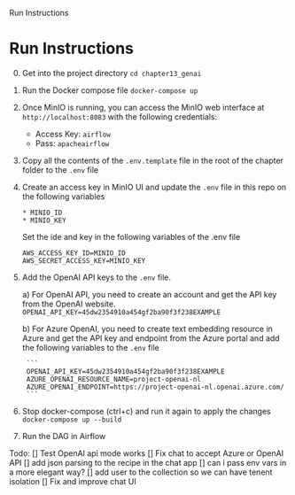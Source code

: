 Run Instructions

# Run Instructions

0) Get into the project directory
    `cd chapter13_genai`


1) Run the Docker compose file
    `docker-compose up`

2) Once MinIO is running, you can access the MinIO web interface at `http://localhost:8083` with the following credentials:
    - Access Key: `airflow`
    - Pass: `apacheairflow`

3) Copy all the contents of the `.env.template` file in the root of the chapter folder to the `.env` file

4) Create an access key in MinIO UI and update the `.env` file in this repo on the following variables
    ```
    * MINIO_ID
    * MINIO_KEY
    ```
    Set the ide and key in the following variables of the .env file
    ```
    AWS_ACCESS_KEY_ID=MINIO_ID
    AWS_SECRET_ACCESS_KEY=MINIO_KEY
    ```
5) Add the OpenAI API keys to the `.env` file.

    a) For OpenAI API, you need to create an account and get the API key from the OpenAI website. 
        ```
        OPENAI_API_KEY=45dw2354910a454gf2ba90f3f238EXAMPLE
        ```

    b) For Azure OpenAI, you need to create text embedding resource in Azure and get the API key and endpoint from the Azure portal  and add the following variables to the `.env` file

        ```
        OPENAI_API_KEY=45dw2354910a454gf2ba90f3f238EXAMPLE
        AZURE_OPENAI_RESOURCE_NAME=project-openai-nl
        AZURE_OPENAI_ENDPOINT=https://project-openai-nl.openai.azure.com/
        ```
6) Stop docker-compose (ctrl+c) and run it again to apply the changes
    `docker-compose up --build`

7) Run the DAG in Airflow


Todo:
[] Test OpenAI api mode works 
[] Fix chat to accept Azure or OpenAI API
[] add json parsing to the recipe in the chat app
[] can i pass env vars in a more elegant way?
[] add user to the collection so we can have tenent isolation
[] Fix and improve chat UI
